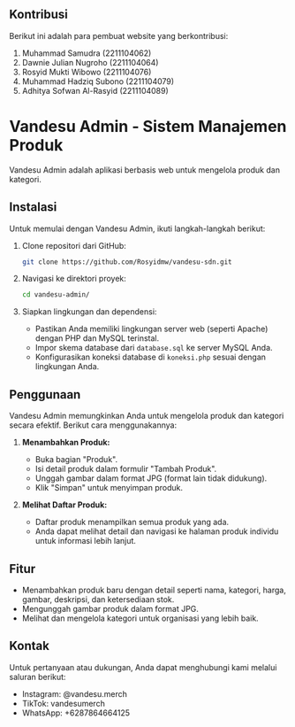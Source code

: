 ## Kontribusi

Berikut ini adalah para pembuat website yang berkontribusi:

1. Muhammad Samudra (2211104062)
2. Dawnie Julian Nugroho (2211104064)
3. Rosyid Mukti Wibowo (2211104076)
4. Muhammad Hadziq Subono (2211104079)
5. Adhitya Sofwan Al-Rasyid (2211104089)

# Vandesu Admin - Sistem Manajemen Produk

Vandesu Admin adalah aplikasi berbasis web untuk mengelola produk dan kategori.

## Instalasi

Untuk memulai dengan Vandesu Admin, ikuti langkah-langkah berikut:

1. Clone repositori dari GitHub:

   ```bash
   git clone https://github.com/Rosyidmw/vandesu-sdn.git
   ```

2. Navigasi ke direktori proyek:

   ```bash
   cd vandesu-admin/
   ```

3. Siapkan lingkungan dan dependensi:

   - Pastikan Anda memiliki lingkungan server web (seperti Apache) dengan PHP dan MySQL terinstal.
   - Impor skema database dari `database.sql` ke server MySQL Anda.
   - Konfigurasikan koneksi database di `koneksi.php` sesuai dengan lingkungan Anda.

## Penggunaan

Vandesu Admin memungkinkan Anda untuk mengelola produk dan kategori secara efektif. Berikut cara menggunakannya:

1. **Menambahkan Produk:**

   - Buka bagian "Produk".
   - Isi detail produk dalam formulir "Tambah Produk".
   - Unggah gambar dalam format JPG (format lain tidak didukung).
   - Klik "Simpan" untuk menyimpan produk.

2. **Melihat Daftar Produk:**
   - Daftar produk menampilkan semua produk yang ada.
   - Anda dapat melihat detail dan navigasi ke halaman produk individu untuk informasi lebih lanjut.

## Fitur

- Menambahkan produk baru dengan detail seperti nama, kategori, harga, gambar, deskripsi, dan ketersediaan stok.
- Mengunggah gambar produk dalam format JPG.
- Melihat dan mengelola kategori untuk organisasi yang lebih baik.

## Kontak

Untuk pertanyaan atau dukungan, Anda dapat menghubungi kami melalui saluran berikut:

- Instagram: @vandesu.merch
- TikTok: vandesumerch
- WhatsApp: +6287864664125
